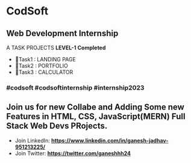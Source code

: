 # CodSoft 

## Web Development Internship

A TASK PROJECTS  **LEVEL-1 Completed** 
- 📝Task1 : LANDING PAGE
- 📝Task2 : PORTFOLIO
- 📝Task3 : CALCULATOR

### #codsoft #codsoftinternship #internship2023

## Join us for new Collabe and Adding Some new Features in HTML, CSS, JavaScript(MERN) Full Stack Web Devs PRojects.
- Join LinkedIn: **https://www.linkedin.com/in/ganesh-jadhav-951213225/**
- Join Twitter:  **https://twitter.com/ganeshhh24**


